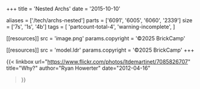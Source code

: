 +++
title = 'Nested Archs'
date  = '2015-10-10'

aliases = ['/tech/archs-nested']
parts = ['6091', '6005', '6060', '2339']
size  = ['7s', '1s', '4b']
tags  = [
  'partcount-total-4',
  'warning-incomplete',
]

[[resources]]
src              = 'image.png'
params.copyright = '©2025 BrickCamp'

[[resources]]
src              = 'model.ldr'
params.copyright = '©2025 BrickCamp'
+++

{{< linkbox
    url="https://www.flickr.com/photos/ltdemartinet/7085826707"
    title="Why?"
    author="Ryan Howerter"
    date="2012-04-16"
>}}
